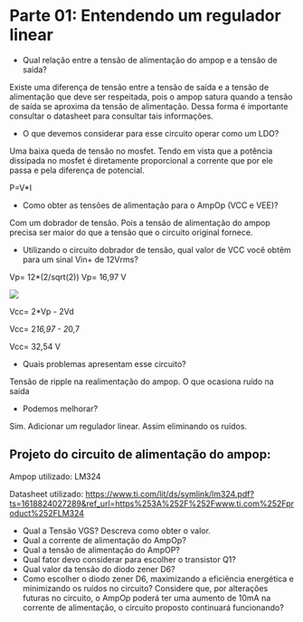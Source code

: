 # Parte 01: Entendendo um regulador linear

- Qual relação entre a tensão de alimentação do ampop e a tensão de saída?

Existe uma diferença de tensão entre a tensão de saída e a tensão de alimentação que deve ser respeitada, pois o ampop satura quando a tensão de saída se aproxima da tensão de alimentação. Dessa forma é importante consultar o datasheet para consultar tais informações.


- O que devemos considerar para esse circuito operar como um LDO?

Uma baixa queda de tensão no mosfet. Tendo em vista que a potência dissipada no mosfet é diretamente proporcional a corrente que por ele passa e pela diferença de potencial. 

P=V*I


- Como obter as tensões de alimentação para o AmpOp (VCC e VEE)?


Com um dobrador de tensão. Pois a tensão de alimentação do ampop precisa ser maior do que a tensão que o circuito original fornece.


- Utilizando o circuito dobrador de tensão, qual valor de VCC você obtêm para um sinal Vin+ de 12Vrms?

Vp= 12*(2/sqrt(2))
Vp= 16,97 V

![](https://github.com/tatimmtt/ELN22104_2020_2/blob/prof-lohmann-Alunos_01/Mateus_ft/Fonte_Linear/imagens/dobrador%20de%20tensao.png)

Vcc= 2*Vp - 2Vd

Vcc= 2*16,97 - 2*0,7

Vcc= 32,54 V

-  Quais problemas apresentam esse circuito?

Tensão de ripple na realimentação do ampop. O que ocasiona ruído na saída

- Podemos melhorar?

Sim. Adicionar um regulador linear. Assim eliminando os ruídos.



## Projeto do circuito de alimentação do ampop:

Ampop utilizado: LM324

Datasheet utilizado: https://www.ti.com/lit/ds/symlink/lm324.pdf?ts=1618824027289&ref_url=https%253A%252F%252Fwww.ti.com%252Fproduct%252FLM324

- Qual a Tensão VGS? Descreva como obter o valor.
- Qual a corrente de alimentação do AmpOp?
- Qual a tensão de alimentação do AmpOP?
- Qual fator devo considerar para escolher o transistor Q1?
- Qual valor da tensão do diodo zener D6?
- Como escolher o diodo zener D6, maximizando a eficiência energética e
minimizando os ruídos no circuito?
Considere que, por alterações futuras no circuito, o AmpOp poderá ter uma
aumento de 10mA na corrente de alimentação, o circuito proposto continuará
funcionando?

